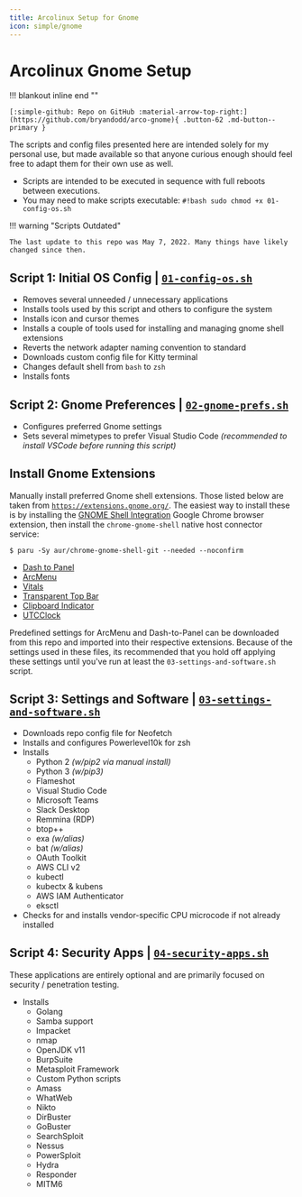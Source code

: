 ```yaml
---
title: Arcolinux Setup for Gnome
icon: simple/gnome
---
```

# Arcolinux Gnome Setup

!!! blankout inline end ""

    [:simple-github: Repo on GitHub :material-arrow-top-right:](https://github.com/bryandodd/arco-gnome){ .button-62 .md-button--primary }

The scripts and config files presented here are intended solely for my personal use, but made available so that anyone curious enough should feel free to adapt them for their own use as well.

* Scripts are intended to be executed in sequence with full reboots between executions.
* You may need to make scripts executable: `#!bash sudo chmod +x 01-config-os.sh`

!!! warning "Scripts Outdated"

    The last update to this repo was May 7, 2022. Many things have likely changed since then.

## Script 1: Initial OS Config | [`01-config-os.sh`](https://github.com/bryandodd/arco-gnome/blob/main/01-config-os.sh)

* Removes several unneeded / unnecessary applications
* Installs tools used by this script and others to configure the system
* Installs icon and cursor themes
* Installs a couple of tools used for installing and managing gnome shell extensions
* Reverts the network adapter naming convention to standard
* Downloads custom config file for Kitty terminal
* Changes default shell from `bash` to `zsh`
* Installs fonts

## Script 2: Gnome Preferences | [`02-gnome-prefs.sh`](https://github.com/bryandodd/arco-gnome/blob/main/02-gnome-prefs.sh)

* Configures preferred Gnome settings
* Sets several mimetypes to prefer Visual Studio Code _(recommended to install VSCode before running this script)_

## Install Gnome Extensions

Manually install preferred Gnome shell extensions. Those listed below are taken from [`https://extensions.gnome.org/`](https://extensions.gnome.org/). The easiest way to install these is by installing the [GNOME Shell Integration](https://chrome.google.com/webstore/detail/gnome-shell-integration/gphhapmejobijbbhgpjhcjognlahblep) Google Chrome browser extension, then install the `chrome-gnome-shell` native host connector service:

``` shell-session
$ paru -Sy aur/chrome-gnome-shell-git --needed --noconfirm
```

* [Dash to Panel](https://extensions.gnome.org/extension/1160/dash-to-panel/)
* [ArcMenu](https://extensions.gnome.org/extension/3628/arcmenu/)
* [Vitals](https://extensions.gnome.org/extension/1460/vitals/)
* [Transparent Top Bar](https://extensions.gnome.org/extension/1765/transparent-topbar/)
* [Clipboard Indicator](https://extensions.gnome.org/extension/779/clipboard-indicator/)
* [UTCClock](https://extensions.gnome.org/extension/1183/utcclock/)

Predefined settings for ArcMenu and Dash-to-Panel can be downloaded from this repo and imported into their respective extensions. Because of the settings used in these files, its recommended that you hold off applying these settings until you've run at least the `03-settings-and-software.sh` script.

## Script 3: Settings and Software | [`03-settings-and-software.sh`](https://github.com/bryandodd/arco-gnome/blob/main/03-settings-and-software.sh)

* Downloads repo config file for Neofetch
* Installs and configures Powerlevel10k for zsh
* Installs
    * Python 2 _(w/pip2 via manual install)_
    * Python 3 _(w/pip3)_
    * Flameshot
    * Visual Studio Code
    * Microsoft Teams
    * Slack Desktop
    * Remmina (RDP)
    * btop++
    * exa _(w/alias)_
    * bat _(w/alias)_
    * OAuth Toolkit
    * AWS CLI v2
    * kubectl
    * kubectx & kubens
    * AWS IAM Authenticator
    * eksctl
* Checks for and installs vendor-specific CPU microcode if not already installed

## Script 4: Security Apps | [`04-security-apps.sh`](https://github.com/bryandodd/arco-gnome/blob/main/04-security-apps.sh)

These applications are entirely optional and are primarily focused on security / penetration testing.

* Installs
    * Golang
    * Samba support
    * Impacket
    * nmap
    * OpenJDK v11
    * BurpSuite
    * Metasploit Framework
    * Custom Python scripts
    * Amass
    * WhatWeb
    * Nikto
    * DirBuster
    * GoBuster
    * SearchSploit
    * Nessus
    * PowerSploit
    * Hydra
    * Responder
    * MITM6
